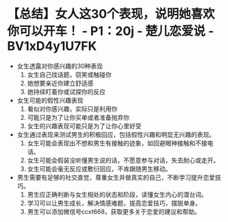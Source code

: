 # 【总结】女人这30个表现，说明她喜欢你可以开车！ - P1：20j - 楚儿恋爱说 - BV1xD4y1U7FK

-   女生透露对你感兴趣的30种表现
    1.  女生自己找话题，窃笑或触碰你
    2.  她想要亲近你建立舒适感
    3.  她持续盯着你或试探你的反应
-   女生可能的假性兴趣表现
    1.  看似对你感兴趣，实际只是利用你
    2.  可能只是为了让你买单或者准备抛弃你
    3.  女生的兴趣表现可能只是为了让你心里好受
-   女生通过表现来测试男生的积极回应，包括假性兴趣和明显无兴趣的表现。
    1.  女生可能会表现出不想和男生有接触的迹象，如回避眼神接触和不接电话。
    2.  女生可能会假装没听懂男生说的话，不愿意参与对话，失去耐心或走开。
    3.  女生可能会毫无反应或敷衍回应，不肯跟随男生移动。
-   男生需要有足够的社交直觉，尊重女生并做真实的自己，不断学习提升恋爱技巧。
    1.  男生应正确判断与女生相处的状态和阶段，读懂女生内心的潜台词。
    2.  学习可以让男生成长，解决情感难题，提高恋爱技巧，摆脱单身。
    3.  男生可以添加微信号ccxt668，获取更多关于恋爱的建议和帮助。